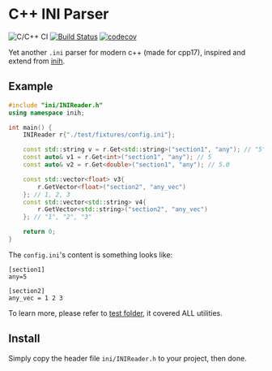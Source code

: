 # C++ INI Parser

![C/C++ CI](https://github.com/SSARCandy/ini-cpp/workflows/C/C++%20CI/badge.svg?branch=master)
[![Build Status](https://travis-ci.org/SSARCandy/ini-cpp.svg?branch=master)](https://travis-ci.org/SSARCandy/ini-cpp)
[![codecov](https://codecov.io/gh/SSARCandy/ini-cpp/branch/master/graph/badge.svg)](https://codecov.io/gh/SSARCandy/ini-cpp)
  
Yet another `.ini` parser for modern c++ (made for cpp17), inspired and extend from [inih](https://github.com/benhoyt/inih).


## Example

```cpp
#include "ini/INIReader.h"
using namespace inih;

int main() {
    INIReader r{"./test/fixtures/config.ini"};

    const std::string v = r.Get<std::string>("section1", "any"); // "5"
    const auto& v1 = r.Get<int>("section1", "any"); // 5
    const auto& v2 = r.Get<double>("section1", "any"); // 5.0

    const std::vector<float> v3{
        r.GetVector<float>("section2", "any_vec")
    }; // 1, 2, 3
    const std::vector<std::string> v4{
        r.GetVector<std::string>("section2", "any_vec")
    }; // "1", "2", "3"

    return 0;
}
```

The `config.ini`'s content is something looks like:

```
[section1]
any=5

[section2]
any_vec = 1 2 3
```

To learn more, please refer to [test folder](https://github.com/SSARCandy/ini-cpp/tree/master/test), it covered ALL utilities.

## Install

Simply copy the header file `ini/INIReader.h` to your project, then done. 
